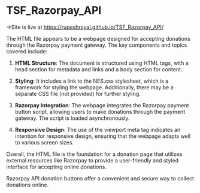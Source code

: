 # TSF_Razorpay_API
->Site is live at https://rupeshroyal.github.io/TSF_Razorpay_API/

The HTML file appears to be a webpage designed for accepting donations through the Razorpay payment gateway. The key components and topics covered include:

1. **HTML Structure**: The document is structured using HTML tags, with a head section for metadata and links and a body section for content.

2. **Styling**: It includes a link to the NES.css stylesheet, which is a framework for styling the webpage. Additionally, there may be a separate CSS file (not provided) for further styling.

3. **Razorpay Integration**: The webpage integrates the Razorpay payment button script, allowing users to make donations through the payment gateway. The script is loaded asynchronously.

4. **Responsive Design**: The use of the viewport meta tag indicates an intention for responsive design, ensuring that the webpage adapts well to various screen sizes.

Overall, the HTML file is the foundation for a donation page that utilizes external resources like Razorpay to provide a user-friendly and styled interface for accepting online donations.

Razorpay API donation buttons offer a convenient and secure way to collect donations online.

